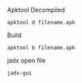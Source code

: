 Apktool
Decompiled
```
apktool d filename.apk
```

Build
```
apktool b filename.apk
```

jadx
open file
```
jadx-gui
```
